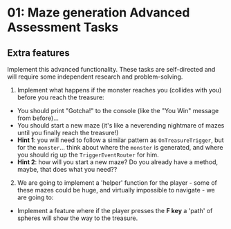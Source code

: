 # 01: Maze generation Advanced Assessment Tasks

## Extra features

Implement this advanced functionality. These tasks are self-directed and will require some independent research and problem-solving.

1. Implement what happens if the monster reaches you (collides with you) before you reach the treasure: 
- You should print "Gotcha!" to the console (like the "You Win" message from before)...
- You should start a new maze (it's like a neverending nightmare of mazes until you finally reach the treasure!)
- **Hint 1**: you will need to follow a similar pattern as `OnTreasureTrigger`, but for the `monster`... think about where the `monster` is generated, and where you should rig up the `TriggerEventRouter` for him.
- **Hint 2**: how will you start a new maze? Do you already have a method, maybe, that does what you need??

2. We are going to implement a 'helper' function for the player - some of these mazes could be huge, and virtually impossible to navigate - we are going to:
- Implement a feature where if the player presses the **F key** a 'path' of spheres will show the way to the treasure.
